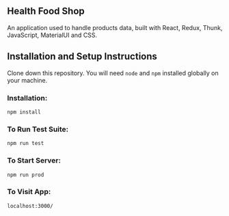 ## Health Food Shop 
An application used to handle products data, built with React, Redux, Thunk, JavaScript, MaterialUI  and CSS.

## Installation and Setup Instructions
Clone down this repository. You will need `node` and `npm` installed globally on your machine.  

### Installation:

`npm install`  

### To Run Test Suite:  
`npm run test`  

### To Start Server:
`npm run prod`  

### To Visit App:
`localhost:3000/`
